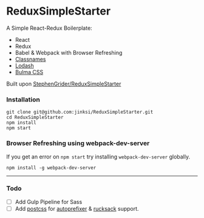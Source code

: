 # ReduxSimpleStarter

A Simple React-Redux Boilerplate:
- React
- Redux
- Babel & Webpack with Browser Refreshing
- [Classnames](https://github.com/JedWatson/classnames)
- [Lodash](https://lodash.com/)
- [Bulma CSS](http://bulma.io/)

Built upon [StephenGrider/ReduxSimpleStarter](https://github.com/StephenGrider/ReduxSimpleStarter)

### Installation

```
git clone git@github.com:jinksi/ReduxSimpleStarter.git
cd ReduxSimpleStarter
npm install
npm start
```

### Browser Refreshing using webpack-dev-server
If you get an error on `npm start` try installing `webpack-dev-server` globally.

```
npm install -g webpack-dev-server
```
-----
### Todo
- [ ] Add Gulp Pipeline for Sass
- [ ] Add [postcss](https://github.com/postcss/postcss) for [autoprefixer](https://github.com/postcss/postcs) &amp; [rucksack](https://simplaio.github.io/rucksack/) support.
